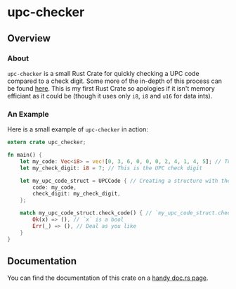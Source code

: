 # upc-checker

## Overview

### About

`upc-checker` is a small Rust Crate for quickly checking a UPC code compared to a check digit. Some more of the in-depth of this process can be found [here](). This is my first Rust Crate so apologies if it isn't memory efficiant as it could be (though it uses only `i8`, `i8` and `u16` for data ints).

### An Example

Here is a small example of `upc-checker` in action:

```rust
extern crate upc_checker;

fn main() {
    let my_code: Vec<i8> = vec![0, 3, 6, 0, 0, 0, 2, 4, 1, 4, 5]; // This is the main UPC code
    let my_check_digit: i8 = 7; // This is the UPC check digit

    let my_upc_code_struct = UPCCode { // Creating a structure with the UPC components inside
        code: my_code,
        check_digit: my_check_digit,
    };

    match my_upc_code_struct.check_code() { // `my_upc_code_struct.check_code()` returns `Result<bool, std::io::Error>`.
        Ok(x) => (), // `x` is a bool
        Err(_) => (), // Deal as you like
    }
}
```

## Documentation

You can find the documentation of this crate on a [handy doc.rs page](https://docs.rs/upc-checker/0.1.1/upc_checker/).
